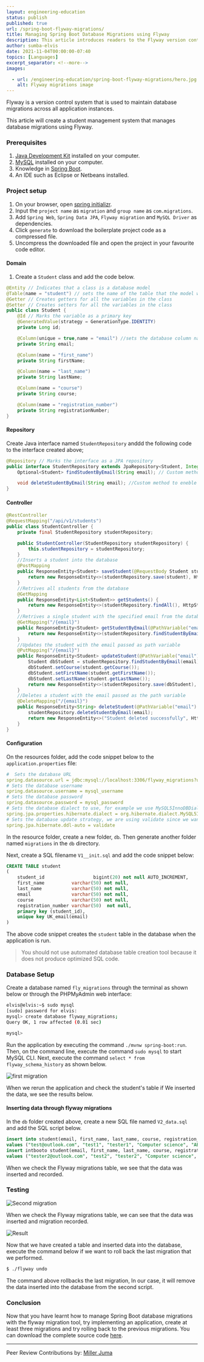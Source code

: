 ```yaml
---
layout: engineering-education
status: publish
published: true
url: /spring-boot-flyway-migrations/
title: Managing Spring Boot Database Migrations using Flyway
description: This article introduces readers to the Flyway version control system. This tool helps in performing and maintaining database migrations.
author: sumba-elvis
date: 2021-11-04T00:00:00-07:40
topics: [Languages]
excerpt_separator: <!--more-->
images:

  - url: /engineering-education/spring-boot-flyway-migrations/hero.jpg
    alt: Flyway migrations image
---
```

Flyway is a version control system that is used to maintain database migrations across all application instances.
<!--more-->
This article will create a student management system that manages database migrations using Flyway. 

### Prerequisites
1. [Java Development Kit](https://www.oracle.com/java/technologies/downloads/) installed on your computer.
2. [MySQL](https://www.mysql.com/) installed on your computer.
3. Knowledge in [Spring Boot](https://spring.io/projects/spring-boot).
4. An IDE such as Eclipse or Netbeans installed.
   
### Project setup
1. On your browser, open [spring initializr](https://start.spring.io/).
2. Input the `project name` as `migration` and `group name` as `com.migrations`.
3. Add `Spring Web`, `Spring Data JPA`, `Flyway migration` and `MySQL Driver` as dependencies.
4. Click `generate` to download the boilerplate project code as a compressed file.
5. Uncompress the downloaded file and open the project in your favourite code editor.
   
#### Domain
1. Create a `Student` class and add the code below.

```java
@Entity // Indicates that a class is a database model
@Table(name = "student") // sets the name of the table that the model will be mapped to
@Getter // Creates getters for all the variables in the class
@Setter // Creates setters for all the variables in the class
public class Student {
    @Id // Marks the variable as a primary key 
    @GeneratedValue(strategy = GenerationType.IDENTITY)
    private Long id;

    @Column(unique = true,name = "email") //sets the database column name and sets it to unique
    private String email;

    @Column(name = "first_name")
    private String firstName;

    @Column(name = "last_name")
    private String lastName;

    @Column(name = "course")
    private String course;

    @Column(name = "registration_number")
    private String registrationNumber;
}

```

#### Repository
Create Java interface named `StudentRepository` anddd the following code to the interface created above;

```java
@Repository // Marks the interface as a JPA repository
public interface StudentRepository extends JpaRepository<Student, Integer> {
    Optional<Student> findStudentByEmail(String email); // Custom method to enable quering a student by email address

    void deleteStudentByEmail(String email); //Custom method to eneble deletion of a student by email address
}

```

#### Controller
```java
@RestController
@RequestMapping("/api/v1/students")
public class StudentController {
    private final StudentRepository studentRepository;

    public StudentController(StudentRepository studentRepository) {
        this.studentRepository = studentRepository;
    }
    //Inserts a student into the database
    @PostMapping
    public ResponseEntity<Student> saveStudent(@RequestBody Student student) {
        return new ResponseEntity<>(studentRepository.save(student), HttpStatus.CREATED);
    }
    //Retrives all students from the database
    @GetMapping
    public ResponseEntity<List<Student>> getStudents() {
        return new ResponseEntity<>(studentRepository.findAll(), HttpStatus.OK);
    }
    //Retrives a single student with the specified email from the database
    @GetMapping("/{email}")
    public ResponseEntity<Student> getStudentByEmail(@PathVariable("email") String email) {
        return new ResponseEntity<>(studentRepository.findStudentByEmail(email).orElseThrow(IllegalStateException::new), HttpStatus.OK);
    }
    //Updates the student with the email passed as path variable
    @PutMapping("/{email}")
    public ResponseEntity<Student> updateStudent(@PathVariable("email") String email, @RequestBody Student student) {
        Student dbStudent = studentRepository.findStudentByEmail(email).orElseThrow(IllegalAccessError::new);
        dbStudent.setCourse(student.getCourse());
        dbStudent.setFirstName(student.getFirstName());
        dbStudent.setLastName(student.getLastName());
        return new ResponseEntity<>(studentRepository.save(dbStudent), HttpStatus.OK);
    }
    //Deletes a student with the email passed as the path variable
    @DeleteMapping("/{email}")
    public ResponseEntity<String> deleteStudent(@PathVariable("email") String email) {
        studentRepository.deleteStudentByEmail(email);
        return new ResponseEntity<>("Student deleted successfully", HttpStatus.NO_CONTENT);
    }
}

```
#### Configuration
On the resources folder, add the code snippet below to the `application.properties` file:

```yaml
#  Sets the database URL
spring.datasource.url = jdbc:mysql://localhost:3306/flyway_migrations?useSSL=false
# Sets the database username
spring.datasource.username = mysql_username
# Sets the database password
spring.datasource.password = mysql_password
# Sets the database dialect to use, for example we use MySQL5InnoDBDialect since we are using MySQL
spring.jpa.properties.hibernate.dialect = org.hibernate.dialect.MySQL5InnoDBDialect
# Sets the database update strategy, we are using validate since we want to validate if the update is correct the changes made to database
spring.jpa.hibernate.ddl-auto = validate

```
In the resource folder, create a new folder, `db`. Then generate another folder named `migrations` in the `db` directory.

Next, create a SQL filename `V1__init.sql` and add the code snippet below:
   
```sql
CREATE TABLE student
(
    student_id                  bigint(20) not null AUTO_INCREMENT,
    first_name          varchar(50) not null,
    last_name           varchar(50) not null,
    email               varchar(50) not null,
    course              varchar(50) not null,
    registration_number varchar(50)  not null,
    primary key (student_id),
    unique key UK_email(email)
)
```
The above code snippet creates the `student` table in the database when the application is run. 

> You should not use automated database table creation tool because it does not produce optimized SQL code.

### Database Setup
Create a database named `fly_migrations` through the terminal as shown below or through the PHPMyAdmin web interface:

```bash
elvis@elvis:~$ sudo mysql
[sudo] password for elvis: 
mysql> create database flyway_migrations;
Query OK, 1 row affected (0.01 sec)

mysql> 
```
Run the application by executing the command `./mvnw spring-boot:run`. Then, on the command line, execute the command `sudo mysql` to start MySQL CLI. 
Next, execute the command `select * from flyway_schema_history` as shown below.

![first migration](/engineering-education/spring-boot-flyway-migrations/result-two.png)

When we rerun the application and check the student's table if We inserted the data, we see the results below.

#### Inserting data through flyway migrations
In the `db` folder created above, create a new SQL file named `V2_data.sql` and add the SQL script below.

```sql
insert into student(email, first_name, last_name, course, registration_number)
values ("test@outlook.com", "test1", "tester1", "Computer science", "ABA1112");
insert intbooto student(email, first_name, last_name, course, registration_number)
values ("tester2@outlook.com", "test2", "tester2", "Computer science", "ABA7712");

```
When we check the Flyway migrations table, we see that the data was inserted and recorded.

### Testing

![Second migration](/engineering-education/spring-boot-flyway-migrations/result.png)

When we check the Flyway migrations table, we can see that the data was inserted and migration recorded.

![Result](/engineering-education/spring-boot-flyway-migrations/data.png)

Now that we have created a table and inserted data into the database, execute the command below if we want to roll back the last migration that we performed.

```bash
$ ./flyway undo
```

The command above rollbacks the last migration, In our case, it will remove the data inserted into the database from the second script.

### Conclusion
Now that you have learnt how to manage Spring Boot database migrations with the flyway migration tool, try implementing an application, create at least three migrations and try rolling back to the previous migrations. You can download the complete source code [here]().

---
Peer Review Contributions by: [Miller Juma](/engineering-education/authors/miller-juma/)
